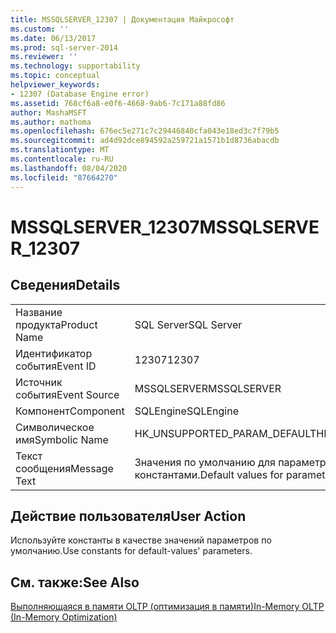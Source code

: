 ```yaml
---
title: MSSQLSERVER_12307 | Документация Майкрософт
ms.custom: ''
ms.date: 06/13/2017
ms.prod: sql-server-2014
ms.reviewer: ''
ms.technology: supportability
ms.topic: conceptual
helpviewer_keywords:
- 12307 (Database Engine error)
ms.assetid: 768cf6a8-e0f6-4668-9ab6-7c171a88fd86
author: MashaMSFT
ms.author: mathoma
ms.openlocfilehash: 676ec5e271c7c29446840cfa043e18ed3c7f79b5
ms.sourcegitcommit: ad4d92dce894592a259721a1571b1d8736abacdb
ms.translationtype: MT
ms.contentlocale: ru-RU
ms.lasthandoff: 08/04/2020
ms.locfileid: "87664270"
---
```

# <a name="mssqlserver_12307"></a><span data-ttu-id="ddd89-102">MSSQLSERVER_12307</span><span class="sxs-lookup"><span data-stu-id="ddd89-102">MSSQLSERVER_12307</span></span>
    
## <a name="details"></a><span data-ttu-id="ddd89-103">Сведения</span><span class="sxs-lookup"><span data-stu-id="ddd89-103">Details</span></span>  
  
|||  
|-|-|  
|<span data-ttu-id="ddd89-104">Название продукта</span><span class="sxs-lookup"><span data-stu-id="ddd89-104">Product Name</span></span>|<span data-ttu-id="ddd89-105">SQL Server</span><span class="sxs-lookup"><span data-stu-id="ddd89-105">SQL Server</span></span>|  
|<span data-ttu-id="ddd89-106">Идентификатор события</span><span class="sxs-lookup"><span data-stu-id="ddd89-106">Event ID</span></span>|<span data-ttu-id="ddd89-107">12307</span><span class="sxs-lookup"><span data-stu-id="ddd89-107">12307</span></span>|  
|<span data-ttu-id="ddd89-108">Источник события</span><span class="sxs-lookup"><span data-stu-id="ddd89-108">Event Source</span></span>|<span data-ttu-id="ddd89-109">MSSQLSERVER</span><span class="sxs-lookup"><span data-stu-id="ddd89-109">MSSQLSERVER</span></span>|  
|<span data-ttu-id="ddd89-110">Компонент</span><span class="sxs-lookup"><span data-stu-id="ddd89-110">Component</span></span>|<span data-ttu-id="ddd89-111">SQLEngine</span><span class="sxs-lookup"><span data-stu-id="ddd89-111">SQLEngine</span></span>|  
|<span data-ttu-id="ddd89-112">Символическое имя</span><span class="sxs-lookup"><span data-stu-id="ddd89-112">Symbolic Name</span></span>|<span data-ttu-id="ddd89-113">HK_UNSUPPORTED_PARAM_DEFAULT</span><span class="sxs-lookup"><span data-stu-id="ddd89-113">HK_UNSUPPORTED_PARAM_DEFAULT</span></span>|  
|<span data-ttu-id="ddd89-114">Текст сообщения</span><span class="sxs-lookup"><span data-stu-id="ddd89-114">Message Text</span></span>|<span data-ttu-id="ddd89-115">Значения по умолчанию для параметров в "*конструкция*" должны быть константами.</span><span class="sxs-lookup"><span data-stu-id="ddd89-115">Default values for parameters in '*construct*' must be constants.</span></span>|  
  
## <a name="user-action"></a><span data-ttu-id="ddd89-116">Действие пользователя</span><span class="sxs-lookup"><span data-stu-id="ddd89-116">User Action</span></span>  
 <span data-ttu-id="ddd89-117">Используйте константы в качестве значений параметров по умолчанию.</span><span class="sxs-lookup"><span data-stu-id="ddd89-117">Use constants for default-values' parameters.</span></span>  
  
## <a name="see-also"></a><span data-ttu-id="ddd89-118">См. также:</span><span class="sxs-lookup"><span data-stu-id="ddd89-118">See Also</span></span>  
 [<span data-ttu-id="ddd89-119">Выполняющаяся в памяти OLTP (оптимизация в памяти)</span><span class="sxs-lookup"><span data-stu-id="ddd89-119">In-Memory OLTP &#40;In-Memory Optimization&#41;</span></span>](../in-memory-oltp/in-memory-oltp-in-memory-optimization.md)  
  
  
